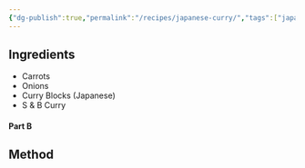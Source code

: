 ```yaml
---
{"dg-publish":true,"permalink":"/recipes/japanese-curry/","tags":["japanese","recipes"]}
---
```


## Ingredients

- Carrots
- Onions
- Curry Blocks (Japanese)
- S & B Curry 

#### Part B

## Method

